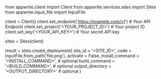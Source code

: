 from appwrite.client import Client
from appwrite.services.sites import Sites
from appwrite.input_file import InputFile

client = Client()
client.set_endpoint('https://example.com/v1') # Your API Endpoint
client.set_project('<YOUR_PROJECT_ID>') # Your project ID
client.set_key('<YOUR_API_KEY>') # Your secret API key

sites = Sites(client)

result = sites.create_deployment(
    site_id = '<SITE_ID>',
    code = InputFile.from_path('file.png'),
    activate = False,
    install_command = '<INSTALL_COMMAND>', # optional
    build_command = '<BUILD_COMMAND>', # optional
    output_directory = '<OUTPUT_DIRECTORY>' # optional
)
